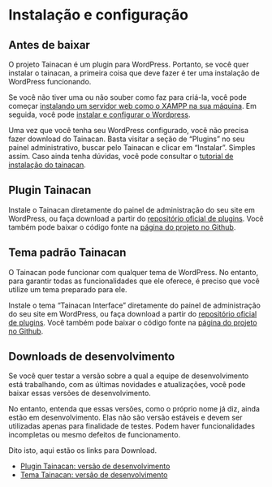 # Instalação e configuração #

## Antes de baixar ##

O projeto Tainacan é um plugin para WordPress. Portanto, se você quer instalar o tainacan, a primeira coisa que deve fazer é ter uma instalação de WordPress funcionando.

Se você não tiver uma ou não souber como faz para criá-la, você pode começar [instalando um servidor web como o XAMPP na sua máquina](/pt-br/xampp). Em seguida, você pode [instalar e configurar o Wordpress](/pt-br/wordpress).

Uma vez que você tenha seu WordPress configurado, você não precisa fazer download do Tainacan. Basta visitar a seção de “Plugins” no seu painel administrativo, buscar pelo Tainacan e clicar em “Instalar”. Simples assim. Caso ainda tenha dúvidas, você pode consultar o [tutorial de instalação do tainacan](/pt-br/tainacan).

## Plugin Tainacan ##

Instale o Tainacan diretamente do painel de administração do seu site em WordPress, ou faça download a partir do [repositório oficial de plugins](https://wordpress.org/plugins/tainacan). Você também pode baixar o código fonte na [página do projeto no Github](https://github.com/tainacan/tainacan).

## Tema padrão Tainacan ##

O Tainacan pode funcionar com qualquer tema de WordPress. No entanto, para garantir todas as funcionalidades que ele oferece, é preciso que você utilize um tema preparado para ele.

Instale o tema “Tainacan Interface” diretamente do painel de administração do seu site em WordPress, ou faça download a partir do [repositório oficial de plugins](https://wordpress.org/themes/tainacan-interface). Você também pode baixar o código fonte na [página do projeto no Github](https://github.com/tainacan/tainacan-theme).

## Downloads de desenvolvimento ##

Se você quer testar a versão sobre a qual a equipe de desenvolvimento está trabalhando, com as últimas novidades e atualizações, você pode baixar essas versões de desenvolvimento.

No entanto, entenda que essas versões, como o próprio nome já diz, ainda estão em desenvolvimento. Elas não são versão estáveis e devem ser utilizadas apenas para finalidade de testes. Podem haver funcionalidades incompletas ou mesmo defeitos de funcionamento.

Dito isto, aqui estão os links para Download.

* [Plugin Tainacan: versão de desenvolvimento](https://tainacan.org/wp-content/uploads/nightly-builds/tainacan-nightly.zip)  
* [Tema Tainacan: versão de desenvolvimento](https://tainacan.org/wp-content/uploads/nightly-builds/tainacan-interface-nightly.zip)
